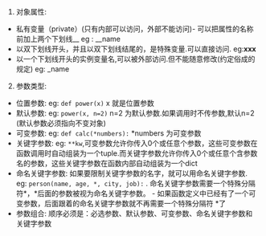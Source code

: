 1. 对象属性:
  * 私有变量（private）(只有内部可以访问，外部不能访问)- 可以把属性的名称前加上两个下划线__ eg : __name
  * 以双下划线开头，并且以双下划线结尾的，是特殊变量.可以直接访问. eg:__xxx__
  * 以一个下划线开头的实例变量名,可以被外部访问.但不能随意修改(约定俗成的规定)  eg: _name
  
2. 参数类型: 
  * 位置参数: eg: `def power(x)` x 就是位置参数
  * 默认参数: eg: `power(x, n=2)` n=2 为默认参数.如果调用时不传参数,默认n=2  (默认参数必须指向不变对象)
  * 可变参数: eg: `def calc(*numbers):` *numbers 为可变参数
  * 关键字参数: eg: `**kw`,可变参数允许你传入0个或任意个参数，这些可变参数在函数调用时自动组装为一个tuple.而关键字参数允许你传入0个或任意个含参数名的参数，这些关键字参数在函数内部自动组装为一个dict
  * 命名关键字参数: 如果要限制关键字参数的名字，就可以用命名关键字参数. eg: `person(name, age, *, city, job):` . 命名关键字参数需要一个特殊分隔符*，*后面的参数被视为命名关键字参数。
        - 如果函数定义中已经有了一个可变参数，后面跟着的命名关键字参数就不再需要一个特殊分隔符 \*了
  * 参数组合: 顺序必须是：必选参数、默认参数、可变参数、命名关键字参数和关键字参数
        
  
